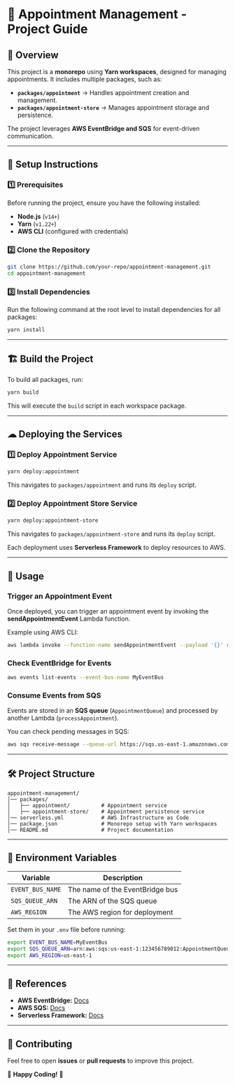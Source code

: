 # 📖 Appointment Management - Project Guide

## 📌 Overview
This project is a **monorepo** using **Yarn workspaces**, designed for managing appointments. It includes multiple packages, such as:

- **`packages/appointment`** → Handles appointment creation and management.
- **`packages/appointment-store`** → Manages appointment storage and persistence.

The project leverages **AWS EventBridge and SQS** for event-driven communication.

---

## 🚀 Setup Instructions
### 1️⃣ Prerequisites
Before running the project, ensure you have the following installed:
- **Node.js** (`v14+`)
- **Yarn** (`v1.22+`)
- **AWS CLI** (configured with credentials)

### 2️⃣ Clone the Repository
```bash
git clone https://github.com/your-repo/appointment-management.git
cd appointment-management
```

### 3️⃣ Install Dependencies
Run the following command at the root level to install dependencies for all packages:
```bash
yarn install
```

---

## 🏗 Build the Project
To build all packages, run:
```bash
yarn build
```
This will execute the `build` script in each workspace package.

---

## ☁ Deploying the Services
### **1️⃣ Deploy Appointment Service**
```bash
yarn deploy:appointment
```
This navigates to `packages/appointment` and runs its `deploy` script.

### **2️⃣ Deploy Appointment Store Service**
```bash
yarn deploy:appointment-store
```
This navigates to `packages/appointment-store` and runs its `deploy` script.

Each deployment uses **Serverless Framework** to deploy resources to AWS.

---

## 🎯 Usage
### **Trigger an Appointment Event**
Once deployed, you can trigger an appointment event by invoking the **sendAppointmentEvent** Lambda function.

Example using AWS CLI:
```bash
aws lambda invoke --function-name sendAppointmentEvent --payload '{}' response.json
```

### **Check EventBridge for Events**
```bash
aws events list-events --event-bus-name MyEventBus
```

### **Consume Events from SQS**
Events are stored in an **SQS queue** (`AppointmentQueue`) and processed by another Lambda (`processAppointment`).

You can check pending messages in SQS:
```bash
aws sqs receive-message --queue-url https://sqs.us-east-1.amazonaws.com/123456789012/AppointmentQueue
```

---

## 🛠 Project Structure
```
appointment-management/
│── packages/
│   ├── appointment/          # Appointment service
│   ├── appointment-store/    # Appointment persistence service
│── serverless.yml            # AWS Infrastructure as Code
│── package.json              # Monorepo setup with Yarn workspaces
│── README.md                 # Project documentation
```

---

## 📌 Environment Variables
| Variable | Description |
|----------|------------|
| `EVENT_BUS_NAME` | The name of the EventBridge bus |
| `SQS_QUEUE_ARN` | The ARN of the SQS queue |
| `AWS_REGION` | The AWS region for deployment |

Set them in your `.env` file before running:
```bash
export EVENT_BUS_NAME=MyEventBus
export SQS_QUEUE_ARN=arn:aws:sqs:us-east-1:123456789012:AppointmentQueue
export AWS_REGION=us-east-1
```

---

## 🔗 References
- **AWS EventBridge:** [Docs](https://docs.aws.amazon.com/eventbridge/latest/userguide/what-is-amazon-eventbridge.html)
- **AWS SQS:** [Docs](https://docs.aws.amazon.com/sqs/latest/dg/welcome.html)
- **Serverless Framework:** [Docs](https://www.serverless.com/framework/docs/)

---

## 🤝 Contributing
Feel free to open **issues** or **pull requests** to improve this project.

🚀 **Happy Coding!** 🎉

